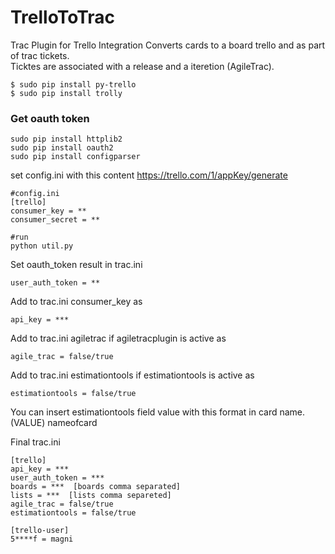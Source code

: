 TrelloToTrac
==========

Trac Plugin for Trello Integration
Converts cards to a board trello and as part of trac tickets.   
Ticktes are associated with a release and a iteretion (AgileTrac).  


    $ sudo pip install py-trello  
    $ sudo pip install trolly  


### Get oauth token
    sudo pip install httplib2  
    sudo pip install oauth2
    sudo pip install configparser  
    
set config.ini  with this content
https://trello.com/1/appKey/generate  
    
    #config.ini
    [trello]  
    consumer_key = **
    consumer_secret = **  
    
    #run 
    python util.py

Set oauth_token result in trac.ini

    user_auth_token = **

Add to trac.ini consumer_key as
    
    api_key = ***
    
Add to trac.ini agiletrac if agiletracplugin is active as
    
    agile_trac = false/true
    
Add to trac.ini estimationtools if estimationtools is active as  

    estimationtools = false/true
You can insert estimationtools field value with this format in card name.
(VALUE) nameofcard
    
Final trac.ini 

    [trello]  
    api_key = ***  
    user_auth_token = ***  
    boards = ***  [boards comma separated]
    lists = ***  [lists comma separeted]
    agile_trac = false/true
    estimationtools = false/true
    
    [trello-user]
    5****f = magni 

